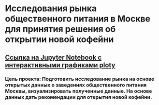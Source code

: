 # Исследования рынка общественного питания в Москве для принятия решения об открытии новой кофейни
## [Ссылка на Jupyter Notebook с интерактивными графиками ploty](https://nbviewer.org/github/RomanGHP/DA-projects-yandex/blob/main/07_Moscow_catering_analysis/Moscow_catering_analysis.ipynb)
### Цель проекта: Подготовить исследование рынка на основе открытых данных о заведениях общественного питания Москвы, визуализировать полученные данные. На основе данных дать рекомендации для открытия новой кофейни.
